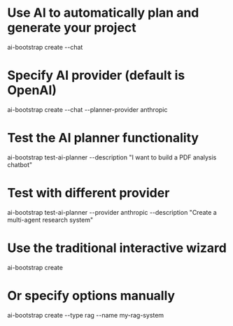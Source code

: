 # Use AI to automatically plan and generate your project
ai-bootstrap create --chat

# Specify AI provider (default is OpenAI)
ai-bootstrap create --chat --planner-provider anthropic



# Test the AI planner functionality
ai-bootstrap test-ai-planner --description "I want to build a PDF analysis chatbot"

# Test with different provider
ai-bootstrap test-ai-planner --provider anthropic --description "Create a multi-agent research system"


# Use the traditional interactive wizard
ai-bootstrap create

# Or specify options manually
ai-bootstrap create --type rag --name my-rag-system
